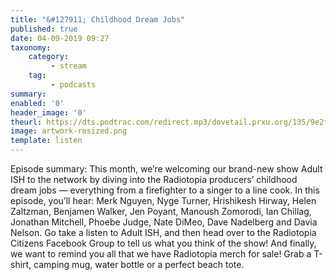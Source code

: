 ```yaml
---
title: "&#127911; Childhood Dream Jobs"
published: true
date: 04-09-2019 09:27
taxonomy:
    category:
         - stream
    tag:
         - podcasts
summary:
enabled: '0'
header_image: '0'
theurl: https://dts.podtrac.com/redirect.mp3/dovetail.prxu.org/135/9e2fe865-e558-43ba-92ad-3adf0e9198a0/16_Dream_Career_as_a_Kid_full.mp3
image: artwork-resized.png
template: listen
---
```

 
Episode summary: This month, we’re welcoming our brand-new show Adult ISH to the network by diving into the Radiotopia producers’ childhood dream jobs — everything from a firefighter to a singer to a line cook. In this episode, you’ll hear: Merk Nguyen, Nyge Turner, Hrishikesh Hirway, Helen Zaltzman, Benjamen Walker, Jen Poyant, Manoush Zomorodi, Ian Chillag, Jonathan Mitchell, Phoebe Judge, Nate DiMeo, Dave Nadelberg and Davia Nelson. Go take a listen to Adult ISH, and then head over to the Radiotopia Citizens Facebook Group to tell us what you think of the show! And finally, we want to remind you all that we have Radiotopia merch for sale! Grab a T-shirt, camping mug, water bottle or a perfect beach tote.

